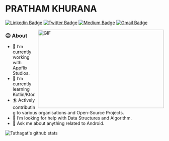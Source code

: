 # PRATHAM KHURANA
[![Linkedin Badge](https://img.shields.io/badge/-PrathamKhurana-blue?style=social&logo=Linkedin&logoColor=blue&link=https://www.linkedin.com/in/prathamk22/)](https://www.linkedin.com/in/prathamk22/)
[![Twitter Badge](http://img.shields.io/badge/-@prathamk22-1ca0f1?style=social&logo=twitter&logoColor=blue&link=https://twitter.com/prathamk22)](https://twitter.com/prathamk22) [![Medium Badge](https://img.shields.io/badge/-@PrathamKhurana-03a57a?style=social&labelColor=black&logo=Medium&link=https://medium.com/@prathamkhurana43/)](https://medium.com/@prathamkhurana43/)
[![Gmail Badge](https://img.shields.io/badge/-GMail-c14438?style=social&logo=Gmail&logoColor=red&link=mailto:prathamkhurana43@gmail.com)](mailto:prathamkhurana43@gmail.com)

<img align="right" height="250" width="400" alt="GIF" src="https://miro.medium.com/max/1360/1*IRGHmiGsa16stedQvIaZfw.gif" />


### 😉 About

- 🔭 I’m currently working with Appflix Studios.
- 🌱 I’m currently learning Kotlin/Ktor. 
- 🏄‍ Actively contributing to various organisations and Open-Source Projects.
- 🤔 I’m looking for help with Data Structures and Algorithm.
- 💬 Ask me about anything related to Android.

![Tathagat's github stats](https://github-readme-stats.vercel.app/api?username=prathamk22&show_icons=true&hide_border=true)
